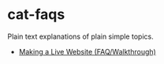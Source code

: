 # cat-faqs
Plain text explanations of plain simple topics.

- [Making a Live Website (FAQ/Walkthrough)](/website.md)
